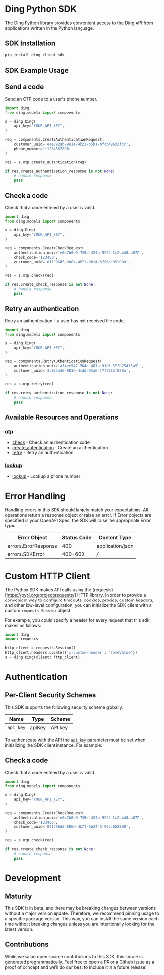 # Ding Python SDK

The Ding Python library provides convenient access to the Ding API from applications written in the Python language.

<!-- Start SDK Installation -->

## SDK Installation

```bash
pip install ding_client_sdk
```

<!-- End SDK Installation -->

## SDK Example Usage

<!-- Start SDK Example Usage -->

## Send a code

Send an OTP code to a user's phone number.

```python
import ding
from ding.models import components

s = ding.Ding(
    api_key="YOUR_API_KEY",
)

req = components.CreateAuthenticationRequest(
    customer_uuid='eae192ab-9e1e-4b21-b5b1-bfcb79a32fcc',
    phone_number='+1234567890',
)

res = s.otp.create_autentication(req)

if res.create_authentication_response is not None:
    # handle response
    pass
```

## Check a code

Check that a code entered by a user is valid.

```python
import ding
from ding.models import components

s = ding.Ding(
    api_key="YOUR_API_KEY",
)

req = components.CreateCheckRequest(
    authentication_uuid='e0e7b0e9-739d-424b-922f-1c2cb48ab077',
    check_code='123456',
    customer_uuid='8f1196d5-806e-4b71-9b24-5f96ec052808',
)

res = s.otp.check(req)

if res.create_check_response is not None:
    # handle response
    pass
```

## Retry an authentication

Retry an authentication if a user has not received the code.

```python
import ding
from ding.models import components

s = ding.Ding(
    api_key="YOUR_API_KEY",
)

req = components.RetryAuthenticationRequest(
    authentication_uuid='a74ee547-564d-487a-91df-37fb25413a91',
    customer_uuid='3c8b3a46-881e-4cdd-93a6-f7f238bf020a',
)

res = s.otp.retry(req)

if res.retry_authentication_response is not None:
    # handle response
    pass
```

<!-- End SDK Example Usage -->

<!-- Start SDK Available Operations -->

## Available Resources and Operations

### [otp](docs/sdks/otp/README.md)

- [check](docs/sdks/otp/README.md#check) - Check an authentication code
- [create_autentication](docs/sdks/otp/README.md#create_autentication) - Create an authentication
- [retry](docs/sdks/otp/README.md#retry) - Retry an authentication

### [lookup](docs/sdks/lookup/README.md)

- [lookup](docs/sdks/lookup/README.md#lookup) - Lookup a phone number
<!-- End SDK Available Operations -->

<!-- Start Dev Containers -->

<!-- End Dev Containers -->

<!-- Start Error Handling -->

# Error Handling

Handling errors in this SDK should largely match your expectations. All operations return a response object or raise an error. If Error objects are specified in your OpenAPI Spec, the SDK will raise the appropriate Error type.

| Error Object         | Status Code | Content Type     |
| -------------------- | ----------- | ---------------- |
| errors.ErrorResponse | 400         | application/json |
| errors.SDKError      | 400-600     | _/_              |

<!-- End Error Handling -->

<!-- Start Custom HTTP Client -->

# Custom HTTP Client

The Python SDK makes API calls using the (requests)[https://pypi.org/project/requests/] HTTP library. In order to provide a convenient way to configure timeouts, cookies, proxies, custom headers, and other low-level configuration, you can initialize the SDK client with a custom `requests.Session` object.

For example, you could specify a header for every request that this sdk makes as follows:

```python
import ding
import requests

http_client = requests.Session()
http_client.headers.update({'x-custom-header': 'someValue'})
s = ding.Ding(client: http_client)
```

<!-- End Custom HTTP Client -->

<!-- Start Authentication -->

# Authentication

## Per-Client Security Schemes

This SDK supports the following security scheme globally:

| Name      | Type   | Scheme  |
| --------- | ------ | ------- |
| `api_key` | apiKey | API key |

To authenticate with the API the `api_key` parameter must be set when initializing the SDK client instance. For example:

## Check a code

Check that a code entered by a user is valid.

```python
import ding
from ding.models import components

s = ding.Ding(
    api_key="YOUR_API_KEY",
)

req = components.CreateCheckRequest(
    authentication_uuid='e0e7b0e9-739d-424b-922f-1c2cb48ab077',
    check_code='123456',
    customer_uuid='8f1196d5-806e-4b71-9b24-5f96ec052808',
)

res = s.otp.check(req)

if res.create_check_response is not None:
    # handle response
    pass
```

<!-- End Authentication -->

<!-- Placeholder for Future Speakeasy SDK Sections -->

# Development

## Maturity

This SDK is in beta, and there may be breaking changes between versions without a major version update. Therefore, we recommend pinning usage
to a specific package version. This way, you can install the same version each time without breaking changes unless you are intentionally
looking for the latest version.

## Contributions

While we value open-source contributions to this SDK, this library is generated programmatically.
Feel free to open a PR or a Github issue as a proof of concept and we'll do our best to include it in a future release!
